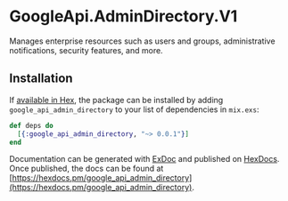 # GoogleApi.AdminDirectory.V1

Manages enterprise resources such as users and groups, administrative notifications, security features, and more.

## Installation

If [available in Hex](https://hex.pm/docs/publish), the package can be installed
by adding `google_api_admin_directory` to your list of dependencies in `mix.exs`:

```elixir
def deps do
  [{:google_api_admin_directory, "~> 0.0.1"}]
end
```

Documentation can be generated with [ExDoc](https://github.com/elixir-lang/ex_doc)
and published on [HexDocs](https://hexdocs.pm). Once published, the docs can
be found at [https://hexdocs.pm/google_api_admin_directory](https://hexdocs.pm/google_api_admin_directory).
